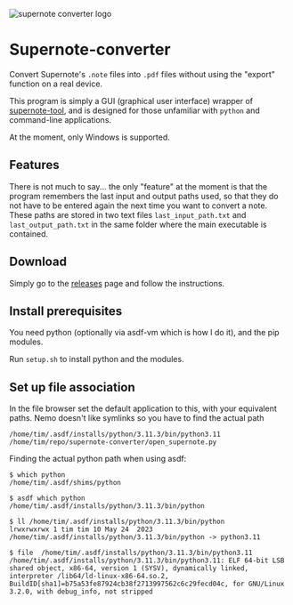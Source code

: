 ![supernote converter logo](https://i.ibb.co/60bcgxc/icon-small.png)
# Supernote-converter
Convert Supernote's `.note` files into `.pdf` files without using the "export" function on a real device.

This program is simply a GUI (graphical user interface) wrapper of [supernote-tool](https://github.com/jya-dev/supernote-tool), and is designed for those unfamiliar with `python` and command-line applications.

At the moment, only Windows is supported.

## Features
There is not much to say... the only "feature" at the moment is that the program remembers the last input and output paths used, so that they do not have to be entered again the next time you want to convert a note. These paths are stored in two text files `last_input_path.txt` and `last_output_path.txt` in the same folder where the main executable is contained.

## Download
Simply go to the [releases](https://github.com/francescoboc/supernote-converter/releases) page and follow the instructions.

## Install prerequisites

You need python (optionally via asdf-vm which is how I do it), and the pip modules.

Run `setup.sh` to install python and the modules.

## Set up file association

In the file browser set the default application to this, with your equivalent paths. Nemo doesn't like symlinks so you have to find the actual path

`/home/tim/.asdf/installs/python/3.11.3/bin/python3.11 /home/tim/repo/supernote-converter/open_supernote.py`

Finding the actual python path when using asdf:

```
$ which python
/home/tim/.asdf/shims/python

$ asdf which python
/home/tim/.asdf/installs/python/3.11.3/bin/python

$ ll /home/tim/.asdf/installs/python/3.11.3/bin/python
lrwxrwxrwx 1 tim tim 10 May 24  2023 /home/tim/.asdf/installs/python/3.11.3/bin/python -> python3.11

$ file  /home/tim/.asdf/installs/python/3.11.3/bin/python3.11
/home/tim/.asdf/installs/python/3.11.3/bin/python3.11: ELF 64-bit LSB shared object, x86-64, version 1 (SYSV), dynamically linked, interpreter /lib64/ld-linux-x86-64.so.2, BuildID[sha1]=b75a53fe87924cb38f2713997562c6c29fecd04c, for GNU/Linux 3.2.0, with debug_info, not stripped
```
